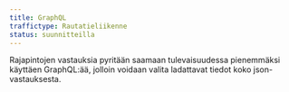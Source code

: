 ```yaml
---
title: GraphQL
traffictype: Rautatieliikenne
status: suunnitteilla
---
```


Rajapintojen vastauksia pyritään saamaan tulevaisuudessa pienemmäksi käyttäen GraphQL:ää, jolloin voidaan valita ladattavat tiedot koko json-vastauksesta.